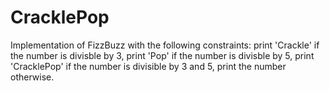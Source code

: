 # CracklePop

Implementation of FizzBuzz with the following constraints:
  print 'Crackle' if the number is divisble by 3,
  print 'Pop' if the number is divisble by 5,
  print 'CracklePop' if the number is divisible by 3 and 5,
  print the number otherwise.